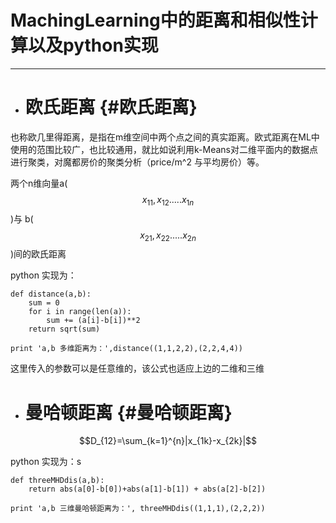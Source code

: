 # MachingLearning中的距离和相似性计算以及python实现

---

* # 欧氏距离 {#欧氏距离}

也称欧几里得距离，是指在m维空间中两个点之间的真实距离。欧式距离在ML中使用的范围比较广，也比较通用，就比如说利用k-Means对二维平面内的数据点进行聚类，对魔都房价的聚类分析（price/m^2 与平均房价）等。

两个n维向量a\($$x_{11},x_{12}.....x_{1n}$$\)与 b\($$x_{21},x_{22}.....x_{2n}$$\)间的欧氏距离

python 实现为：

```
def distance(a,b):
    sum = 0
    for i in range(len(a)):
        sum += (a[i]-b[i])**2
    return sqrt(sum)

print 'a,b 多维距离为：',distance((1,1,2,2),(2,2,4,4))
```

这里传入的参数可以是任意维的，该公式也适应上边的二维和三维

* # 曼哈顿距离 {#曼哈顿距离}

$$D_{12}=\sum_{k=1}^{n}|x_{1k}-x_{2k}|$$

python 实现为：s

```
def threeMHDdis(a,b):
    return abs(a[0]-b[0])+abs(a[1]-b[1]) + abs(a[2]-b[2])

print 'a,b 三维曼哈顿距离为：', threeMHDdis((1,1,1),(2,2,2)) 
```




